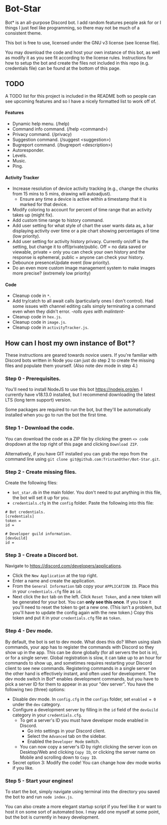 # Bot-Star
Bot* is an all-purpose Discord bot. I add random features people ask for or I things I just feel like programming, so there may not be much of a consistent theme.

This bot is free to use, licensed under the GNU v3 license (see license file).

You may download the code and host your own instance of this bot, as well as modify it as you see fit according to the license rules. Instructions for how to setup the bot and create the files not included in this repo (e.g. credentials file) can be found at the bottom of this page.
## TODO
A TODO list for this project is included in the README both so people can see upcoming features and so I have a nicely formatted list to work off of.

#### Features
- Dynamic help menu. (/help)
- Command info command. (/help \<command>)
- Privacy command. (/privacy)
- Suggestion command. (/suggest \<suggestion>)
- Bugreport command. (/bugreport \<description>)
- Autoresponder.
- Levels.
- Music.
- Ping.

#### Activity Tracker
- Increase resolution of device activity tracking (e.g., change the chunks from 15 mins to 5 mins, drawing will autoadjust).
    - Ensure any time a device is active within a timestamp that it is marked for that device.
- Modify coloring to account for percent of time range that an activity takes up (might fix).
- Add custom time range to history command.
- Add user setting for what style of chart the user wants data as, a bar displaying activity over time or a pie chart showing percentages of time (low priority).
- Add user setting for activity history privacy. Currently on/off is the setting, but change it to off/private/public. Off = no data saved or viewable, private = only you can check your own history and the response is ephemeral, public = anyone can check your history.
- Debounce presenceUpdate event (low priority).
- Do an even more custom image management system to make images more precise? (extremely low priority)

#### Code
- Cleanup code in `*`.
- Add try/catch to all await calls (particularly ones I don't control). Had some issues with channel editing calls simply terminating a command even when they didn't error. *-rolls eyes with malintent-*
- Cleanup code in `hex.js`.
- Cleanup code in `image.js`.
- Cleanup code in `activityTracker.js`.


## How can I host my own instance of Bot*?
These instructions are geared towards novice users. If you're familiar with Discord bots written in Node you can just do step 2 to create the missing files and populate them yourself. (Also note dev mode in step 4.)

### Step 0 - Prerequisites.
You'll need to install NodeJS to use this bot https://nodejs.org/en. I currently have v18.13.0 installed, but I recommend downloading the latest LTS (long term support) version.

Some packages are required to run the bot, but they'll be automatically installed when you go to run the bot the first time.

### Step 1 - Download the code.
You can download the code as a ZIP file by clicking the green `<> code` dropdown at the top right of this page and clicking `Download ZIP`.

Alternatively, if you have GIT installed you can grab the repo from the command line using `git clone git@github.com:TristanOther/Bot-Star.git`.

### Step 2 - Create missing files.
Create the following files:
- `bot_star.db` in the main folder. You don't need to put anything in this file, the bot will set it up for you.
- `credentials.cfg` in the `config` folder. Paste the following into this file:
```
# Bot credentials.
[credentials]
token = 
id = 

# Developer guild information.
[devGuild]
id = 
```

### Step 3 - Create a Discord bot.
Navigate to https://discord.com/developers/applications.
- Click the `New Application` at the top right.
- Enter a name and create the application.
- From the `General Information` tab copy your `APPLICATION ID`. Place this in your `credentials.cfg` file as `id`.
- Next click the `Bot` tab on the left. Click `Reset Token`, and a new token will be generated for your bot. You can **only see this once**. If you lose it you'll need to reset the token to get a new one. (This isn't a problem, but you'll have to update the config again with the new token.) Copy this token and put it in your `credentials.cfg` file as `token`.

### Step 4 - Dev mode.
By default, the bot is set to dev mode. What does this do? When using slash commands, your app has to register the commands with Discord so they show up in the app. This can be done globally (for all servers the bot is in), or for a single server. Global registration is slow, it can take up to an hour for commands to show up, and sometimes requires restarting your Discord client to see new commands. Registering commands in a single server on the other hand is effectively instant, and often used for development. The dev mode switch in Bot* enables development commands, but you have to pick a server ID for them to appear in as your "dev server". You have the following two (three) options:
- Disable dev mode. In `config.cfg` in the `configs` folder, set `enabled = 0` under the `dev` category.
- Configure a development server by filling in the `id` field of the `devGuild` category in your `credentials.cfg`. 
    - To get a server's ID you must have developer mode enabled in Discord.
        - Go into settings in your Discord client.
        - Select the `Advanced` tab on the sidebar.
        - Enabled the `Developer Mode` switch.
    - You can now copy a server's ID by right clicking the server icon on Desktop/Web and clicking `Copy ID`, or clicking the server name on Mobile and scrolling down to `Copy ID`.
- Secret option 3: Modify the code! You can change how dev mode works if you like.

### Step 5 - Start your engines!
To start the bot, simply navigate using terminal into the directory you saved the bot to and run `node index.js`.

You can also create a more elegant startup script if you feel like it or want to host it on some sort of automated box. I may add one myself at some point, but the bot is currently in heavy development.
